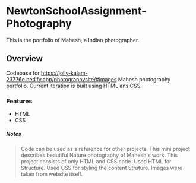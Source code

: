 # NewtonSchoolAssignment-Photography
This is the portfolio of Mahesh, a Indian photographer.

## Overview

Codebase for https://jolly-kalam-23776e.netlify.app/photographysite/#images Mahesh photography portfolio.
Current iteration is built using HTML ans CSS.
### Features

- HTML
- CSS

##### Notes

> Code can be used as a reference for other projects.
> This mini project describes beautiful Nature photography of  Mahesh's work.
> This project consists of only HTML and CSS code.
> Used HTML for Structure.
> Used CSS for styling the content Struture.
> Images were taken from website itself.



